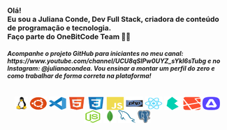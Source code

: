 <h3> Olá! <br>Eu sou a Juliana Conde, Dev Full Stack, criadora de conteúdo de programação e tecnologia. <br>Faço parte do OneBitCode Team <span>&#129304;&#127996;</span>
</h3>

<h5>Acompanhe o projeto GitHub para iniciantes no meu canal: https://www.youtube.com/channel/UCU8qSlPw0UYZ_sYkl6sTubg e no Instagram: @julianacondea. Vou ensinar a montar um perfil do zero e como trabalhar de forma correta na plataforma! </h5>
<div align="center"><br>
  <img align="center" alt="JulianaC-Linux" height="30" width="30" src="https://raw.githubusercontent.com/devicons/devicon/master/icons/linux/linux-original.svg">
  <img align="center" alt="JulianaC-Ubuntu" height="30" width="40" src="https://raw.githubusercontent.com/devicons/devicon/master/icons/ubuntu/ubuntu-plain.svg">
  <img align="center" alt="JulianaC-VSCode" height="30" width="40" src="https://raw.githubusercontent.com/devicons/devicon/master/icons/vscode/vscode-original.svg">
  <img align="center" alt="JulianaC-HTML" height="30" width="40" src="https://raw.githubusercontent.com/devicons/devicon/master/icons/html5/html5-original.svg">
  <img align="center" alt="JulianaC-CSS" height="30" width="40" src="https://raw.githubusercontent.com/devicons/devicon/master/icons/css3/css3-original.svg">
  <img align="center" alt="JulianaC-Js" height="30" width="40" src="https://raw.githubusercontent.com/devicons/devicon/master/icons/javascript/javascript-plain.svg">
  <img align="center" alt="JulianaC-PHP" height="30" width="40" src="https://raw.githubusercontent.com/devicons/devicon/master/icons/php/php-original.svg">
  <img align="center" alt="JulianaC-React" height="30" width="40" src="https://raw.githubusercontent.com/devicons/devicon/master/icons/react/react-original.svg">
  <img align="center" alt="JulianaC-Bulma" height="30" width="40" src="https://raw.githubusercontent.com/devicons/devicon/master/icons/bulma/bulma-plain.svg">
  <img align="center" alt="JulianaC-Laravel" height="30" width="40" src="https://raw.githubusercontent.com/devicons/devicon/master/icons/laravel/laravel-plain.svg">
  <img align="center" alt="JulianaC-AdonisJs" height="30" width="40" src="https://raw.githubusercontent.com/devicons/devicon/master/icons/adonisjs/adonisjs-original.svg">  
  <img align="center" alt="JulianaC-NodeJS" height="30" width="40" src="https://raw.githubusercontent.com/devicons/devicon/master/icons/nodejs/nodejs-original.svg">
  <img align="center" alt="JulianaC-MongoDB" height="30" width="30" src="https://raw.githubusercontent.com/devicons/devicon/master/icons/mongodb/mongodb-original.svg">
  <img align="center" alt="JulianaC-MySQL" height="30" width="40" src="https://raw.githubusercontent.com/devicons/devicon/master/icons/mysql/mysql-original.svg">
  <img align="center" alt="JulianaC-Postgresql" height="30" width="30" src="https://raw.githubusercontent.com/devicons/devicon/master/icons/postgresql/postgresql-original.svg">
  

</div>
  </div>

